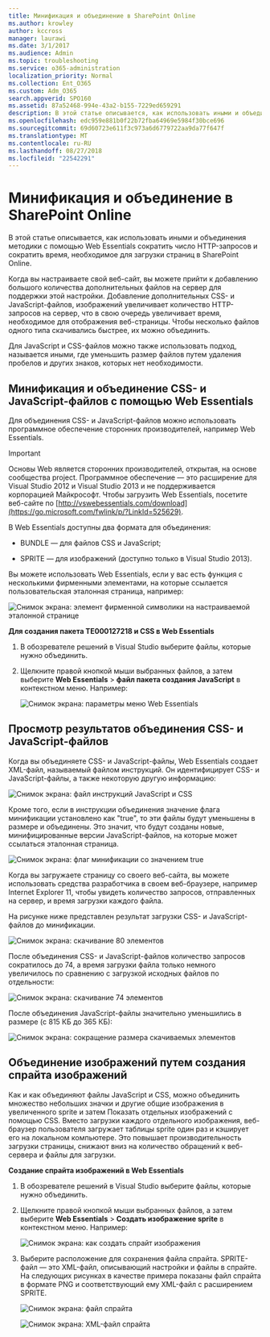 ```yaml
---
title: Минификация и объединение в SharePoint Online
ms.author: krowley
author: kccross
manager: laurawi
ms.date: 3/1/2017
ms.audience: Admin
ms.topic: troubleshooting
ms.service: o365-administration
localization_priority: Normal
ms.collection: Ent_O365
ms.custom: Adm_O365
search.appverid: SPO160
ms.assetid: 87a52468-994e-43a2-b155-7229ed659291
description: В этой статье описывается, как использовать иными и объединения методики с помощью Web Essentials сократить число HTTP-запросов и сократить время, необходимое для загрузки страниц в SharePoint Online.
ms.openlocfilehash: edc959e881b0f22b72fba64969e5984f30bce696
ms.sourcegitcommit: 69d60723e611f3c973a6d6779722aa9da77f647f
ms.translationtype: MT
ms.contentlocale: ru-RU
ms.lasthandoff: 08/27/2018
ms.locfileid: "22542291"
---
```

# <a name="minification-and-bundling-in-sharepoint-online"></a>Минификация и объединение в SharePoint Online

В этой статье описывается, как использовать иными и объединения методики с помощью Web Essentials сократить число HTTP-запросов и сократить время, необходимое для загрузки страниц в SharePoint Online.
  
Когда вы настраиваете свой веб-сайт, вы можете прийти к добавлению большого количества дополнительных файлов на сервер для поддержки этой настройки. Добавление дополнительных CSS- и JavaScript-файлов, изображений увеличивает количество HTTP-запросов на сервер, что в свою очередь увеличивает время, необходимое для отображения веб-страницы. Чтобы несколько файлов одного типа скачивались быстрее, их можно объединить.
  
Для JavaScript и CSS-файлов можно также использовать подход, называется иными, где уменьшить размер файлов путем удаления пробелов и других знаков, которых нет необходимости.
  
## <a name="minification-and-bundling-javascript-and-css-files-with-web-essentials"></a>Минификация и объединение CSS- и JavaScript-файлов с помощью Web Essentials

Для объединения CSS- и JavaScript-файлов можно использовать программное обеспечение сторонних производителей, например Web Essentials.
  
> [!IMPORTANT]
> Основы Web является сторонних производителей, открытая, на основе сообщества project. Программное обеспечение — это расширение для Visual Studio 2012 и Visual Studio 2013 и не поддерживается корпорацией Майкрософт. Чтобы загрузить Web Essentials, посетите веб-сайте по [http://vswebessentials.com/download](https://go.microsoft.com/fwlink/p/?LinkId=525629). 
  
В Web Essentials доступны два формата для объединения:
  
- BUNDLE — для файлов CSS и JavaScript;
    
- SPRITE — для изображений (доступно только в Visual Studio 2013).
    
Вы можете использовать Web Essentials, если у вас есть функция с несколькими фирменными элементами, на которые ссылается пользовательская эталонная страница, например:
  
![Снимок экрана: элемент фирменной символики на настраиваемой эталонной странице](media/3a6eba36-973d-482b-8556-a9394b8ba19f.png)
  
 **Для создания пакета TE000127218 и CSS в Web Essentials**
  
1. В обозревателе решений в Visual Studio выберите файлы, которые нужно объединить.
    
2. Щелкните правой кнопкой мыши выбранных файлов, а затем выберите **Web Essentials** \> **файл пакета создания JavaScript** в контекстном меню. Например: 
    
    ![Снимок экрана: параметры меню Web Essentials](media/41aac84c-4538-4f78-b454-46e651f868a3.png)
  
## <a name="viewing-the-results-of-bundling-javascript-and-css-files"></a>Просмотр результатов объединения CSS- и JavaScript-файлов

Когда вы объединяете CSS- и JavaScript-файлы, Web Essentials создает XML-файл, называемый файлом инструкций. Он идентифицирует CSS- и JavaScript-файлы, а также некоторую другую информацию: 
  
![Снимок экрана: файл инструкций JavaScript и CSS](media/7ba891f8-52d8-467b-a0f6-b062dd1137a4.png)
  
Кроме того, если в инструкции объединения значение флага минификации установлено как "true", то эти файлы будут уменьшены в размере и объединены. Это значит, что будут созданы новые, минифицированные версии JavaScript-файлов, на которые может ссылаться эталонная страница.
  
![Снимок экрана: флаг минификации со значением true](media/50523af2-6412-4117-ac3d-5bd26f6d562e.png)
  
Когда вы загружаете страницу со своего веб-сайта, вы можете использовать средства разработчика в своем веб-браузере, например Internet Explorer 11, чтобы увидеть количество запросов, отправленных на сервер, и время загрузки каждого файла.
  
На рисунке ниже представлен результат загрузки CSS- и JavaScript-файлов до минификации.
  
![Снимок экрана: скачивание 80 элементов](media/e2df3912-1923-46e6-8cf2-3015a31554e1.png)
  
После объединения CSS- и JavaScript-файлов количество запросов сократилось до 74, а время загрузки файла только немного увеличилось по сравнению с загрузкой исходных файлов по отдельности:
  
![Снимок экрана: скачивание 74 элементов](media/686c4387-70e8-4a74-9d45-059f33a91184.png)
  
После объединения JavaScript-файлы значительно уменьшились в размере (с 815 КБ до 365 КБ):
  
![Снимок экрана: сокращение размера скачиваемых элементов](media/5e7dbd98-faff-4f68-b320-108fb252e395.png)
  
## <a name="bundling-images-by-creating-an-image-sprite"></a>Объединение изображений путем создания спрайта изображений

Как и как объединяют файлы JavaScript и CSS, можно объединить множество небольших значки и другие общие изображения в увеличенного sprite и затем Показать отдельных изображений с помощью CSS. Вместо загрузки каждого отдельного изображения, веб-браузер пользователя загружает таблицы sprite один раз и кэширует его на локальном компьютере. Это повышает производительность загрузки страницы, снижают вниз на количество обращений к веб-сервера и файлы для загрузки.
  
 **Создание спрайта изображений в Web Essentials**
  
1. В обозревателе решений в Visual Studio выберите файлы, которые нужно объединить.
    
2. Щелкните правой кнопкой мыши выбранных файлов, а затем выберите **Web Essentials** \> **Создать изображение sprite** в контекстном меню. Например: 
    
    ![Снимок экрана: как создать спрайт изображения](media/de0fe741-4ef7-4e3b-bafa-ef9f4822dac6.png)
  
3. Выберите расположение для сохранения файла спрайта. SPRITE-файл — это XML-файл, описывающий настройки и файлы в спрайте. На следующих рисунках в качестве примера показаны файл спрайта в формате PNG и соответствующий ему XML-файл с расширением SPRITE.
    
    ![Снимок экрана: файл спрайта](media/0876bb2a-d1b9-4169-8e95-9c290d628d90.png)
  
    ![Снимок экрана: XML-файл спрайта](media/d1f94776-280d-4d56-abb5-384f145d9989.png)
  

